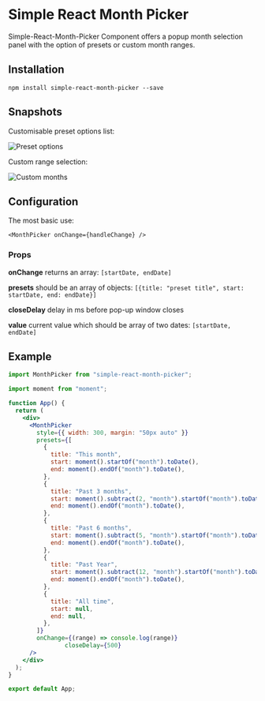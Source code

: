 # Simple React Month Picker

Simple-React-Month-Picker Component offers a popup month selection panel with the option of presets or custom month ranges.

## Installation
```npm install simple-react-month-picker --save```

## Snapshots

Customisable preset options list:

![Preset options](https://user-images.githubusercontent.com/795134/144825642-036e6348-cab4-447d-a7d0-7b18f6ca2350.png)


Custom range selection:

![Custom months](https://user-images.githubusercontent.com/795134/144825638-073bb937-2325-4a7f-884d-d658658a81fd.png)

## Configuration

The most basic use: 
```
<MonthPicker onChange={handleChange} />
```

### Props

**onChange** returns an array: `[startDate, endDate]`

**presets** should be an array of objects: `[{title: "preset title", start: startDate, end: endDate}]`

**closeDelay** delay in ms before pop-up window closes

**value** current value which should be array of two dates:  `[startDate, endDate]`

## Example

```js
import MonthPicker from "simple-react-month-picker";
```
```jsx
import moment from "moment";

function App() {
  return (
    <div>
      <MonthPicker
        style={{ width: 300, margin: "50px auto" }}
        presets={[
          {
            title: "This month",
            start: moment().startOf("month").toDate(),
            end: moment().endOf("month").toDate(),
          },
          {
            title: "Past 3 months",
            start: moment().subtract(2, "month").startOf("month").toDate(),
            end: moment().endOf("month").toDate(),
          },
          {
            title: "Past 6 months",
            start: moment().subtract(5, "month").startOf("month").toDate(),
            end: moment().endOf("month").toDate(),
          },
          {
            title: "Past Year",
            start: moment().subtract(12, "month").startOf("month").toDate(),
            end: moment().endOf("month").toDate(),
          },
          {
            title: "All time",
            start: null,
            end: null,
          },
        ]}
        onChange={(range) => console.log(range)}
				closeDelay={500}
      />
    </div>
  );
}

export default App;
```

